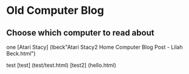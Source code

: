 # Old Computer Blog
## Choose which computer to read about

one [Atari Stacy] (lbeck\"Atari Stacy2 Home Computer Blog Post - Lilah Beck.html")

test [test] (test/test.html)
[test2] (hello.html)


